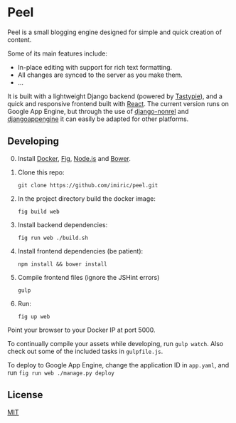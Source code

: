 Peel
====

Peel is a small blogging engine designed for simple and quick creation of
content.

Some of its main features include:

* In-place editing with support for rich text formatting.
* All changes are synced to the server as you make them.
* ...

It is built with a lightweight Django backend (powered by
[Tastypie](http://tastypieapi.org/)), and a quick and responsive frontend
built with [React](http://facebook.github.io/react/). The current version
runs on Google App Engine, but through the use of
[django-nonrel](http://django-nonrel.org/) and
[djangoappengine](http://www.allbuttonspressed.com/projects/djangoappengine)
it can easily be adapted for other platforms.

Developing
----------

0. Install [Docker](https://www.docker.io/), [Fig](http://www.fig.sh/),
   [Node.js](http://nodejs.org/) and [Bower](http://bower.io/).

1. Clone this repo:
   ```
   git clone https://github.com/imiric/peel.git
   ```

2. In the project directory build the docker image:
   ```
   fig build web
   ```

3. Install backend dependencies:
   ```
   fig run web ./build.sh
   ```

4. Install frontend dependencies (be patient):
   ```
   npm install && bower install
   ```

5. Compile frontend files (ignore the JSHint errors)
   ```
   gulp
   ```

6. Run:
   ```
   fig up web
   ```
Point your browser to your Docker IP at port 5000.

To continually compile your assets while developing, run `gulp watch`. Also
check out some of the included tasks in `gulpfile.js`.

To deploy to Google App Engine, change the application ID in `app.yaml`, and
run `fig run web ./manage.py deploy`


License
-------

[MIT](LICENSE)
